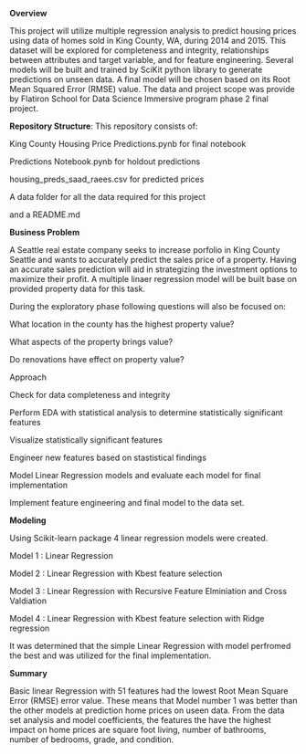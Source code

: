 **Overview**

This project will utilize multiple regression analysis to predict housing prices using data of homes sold in King County, WA, during 2014 and 2015. This dataset will be explored for completeness and integrity, relationships between attributes and target variable, and for feature engineering. Several models will be built and trained by SciKit python library to generate predictions on unseen data. A final model will be chosen based on its Root Mean Squared Error (RMSE) value. The data and project scope was provide by Flatiron School for Data Science Immersive program phase 2 final project.

**Repository Structure**:
This repository consists of:

King County Housing Price Predictions.pynb for final notebook

Predictions Notebook.pynb for holdout predictions

housing_preds_saad_raees.csv for predicted prices

A data folder for all the data required for this project

and a README.md


**Business Problem**


A Seattle real estate company seeks to increase porfolio in King County Seattle and wants to accurately predict the sales price of a property. Having an accurate sales prediction will aid in strategizing the investment options to maximize their profit. A multiple linaer regression model will be built base on provided property data for this task.

During the exploratory phase following questions will also be focused on:

What location in the county has the highest property value?

What aspects of the property brings value?

Do renovations have effect on property value?

Approach

Check for data completeness and integrity

Perform EDA with statistical analysis to determine statistically significant features

Visualize statistically significant features

Engineer new features based on stastistical findings

Model Linear Regression models and evaluate each model for final implementation

Implement feature engineering and final model to the data set.

**Modeling**

Using Scikit-learn package 4 linear regression models were created.


Model 1 : Linear Regression

Model 2 : Linear Regression with Kbest feature selection

Model 3 : Linear Regression with Recursive Feature Elminiation and Cross Valdiation

Model 4 : Linear Regression with Kbest feature selection with Ridge regression

It was determined that the simple Linear Regression with model perfromed the best and was utilized for the final implementation.

**Summary**

Basic linear Regression with 51 features had the lowest Root Mean Square Error (RMSE) error value. These means that Model number 1 was better than the other models at prediction home prices on useen data. From the data set analysis and model coefficients, the features the have the highest impact on home prices are square foot living, number of bathrooms, number of bedrooms, grade, and condition.
